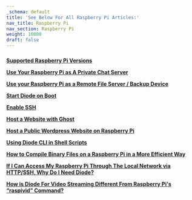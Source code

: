 ```yaml
---
_schema: default
title: 'See Below For All Raspberry Pi Articles:'
nav_title: Raspberry Pi
nav_section: Raspberry Pi
weight: 10000
draft: false
---
```

###

[**Supported Raspberry Pi Versions**](https://app.docs.diode.io/raspberry-pi/supported-raspberry-pi-versions/)

[**Use Your Raspberry Pi as A Private Chat Server**](https://app.docs.diode.io/raspberry-pi/use-your-raspberry-pi-as-a-private-chat-server/)

[**Use your Raspberry Pi as a Remote File Server / Backup Device**](https://app.docs.diode.io/raspberry-pi/use-your-raspberry-pi-as-a-remote-file-server-backup-device/)

[**Start Diode on Boot**](https://app.docs.diode.io/raspberry-pi/start-diode-on-boot/)

[**Enable SSH**](https://app.docs.diode.io/raspberry-pi/enable-ssh/)

[**Host a Website with Ghost**](https://app.docs.diode.io/raspberry-pi/host-a-website-with-ghost/)

[**Host a Public Wordpress Website on Raspberry Pi**](https://app.docs.diode.io/raspberry-pi/host-a-public-wordpress-website-on-raspberry-pi/)

[**Using Diode CLI in Shell Scripts**](https://app.docs.diode.io/raspberry-pi/using-diode-cli-in-shell-scripts/)

[**How to Compile Binary Files on a Raspberry Pi in a More Efficient Way**](https://app.docs.diode.io/raspberry-pi/how-to-compile-binary-files/)

[**If I Can Access My Raspberry Pi Through The Local Network via HTTP/SSH, Why Do I Need Diode?**](https://app.docs.diode.io/raspberry-pi/if-i-can-access-my-raspberry-pi/)

[**How is Diode For Video Streaming Different From Raspberry Pi's “raspivid” Command?**](https://app.docs.diode.io/raspberry-pi/how-is-diode-for-video-streaming-different-from-raspberry-pi-s-raspivid-command/)

&nbsp;